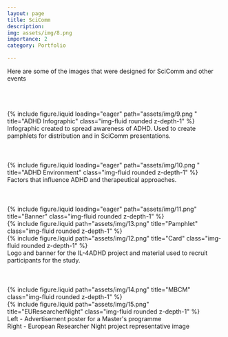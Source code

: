 ```yaml
---
layout: page
title: SciComm
description: 
img: assets/img/8.png
importance: 2
category: Portfolio

---
```


Here are some of the images that were designed for SciComm and other events

<br />
<br />
<br />


<div class="row">
    <div class="col-xxl mt-3 mt-md-0">
        {% include figure.liquid loading="eager" path="assets/img/9.png  " title="ADHD Infographic" class="img-fluid rounded z-depth-1" %}
</div>
<div class="caption">
    Infographic created to spread awareness of ADHD. Used to create pamphlets for distribution and in SciComm presentations.
</div>

<br />
<br />
<br />

<div class="row">
    <div class="col-xxl mt-3 mt-md-0">
        {% include figure.liquid loading="eager" path="assets/img/10.png  " title="ADHD Environment" class="img-fluid rounded z-depth-1" %}
</div>
<div class="caption">
    Factors that influence ADHD and therapeutical approaches.
</div>
   
<br />
<br />
<br />

<div class="row">
    <div class="col-sm mt-3 mt-md-0">
        {% include figure.liquid loading="eager" path="assets/img/11.png" title="Banner" class="img-fluid rounded z-depth-1" %}
    </div>
</div>
<div class="row justify-content-sm-center">
    <div class="col-lg mt-3 mt-md-0">
        {% include figure.liquid path="assets/img/13.png" title="Pamphlet" class="img-fluid rounded z-depth-1" %}
    </div>
    <div class="col-lg mt-3 mt-md-0 align-self-center">
        {% include figure.liquid path="assets/img/12.png" title="Card" class="img-fluid rounded z-depth-1" %}
    </div>
</div>
<div class="caption">
    Logo and banner for the IL-4ADHD project and material used to recruit participants for the study.
</div>

<br />
<br />
<br />

<div class="row justify-content-sm-center">
    <div class="col-lg mt-3 mt-md-0 align-self-center">
        {% include figure.liquid path="assets/img/14.png" title="MBCM" class="img-fluid rounded z-depth-1" %}
    </div>
    <div class="col-lg mt-3 mt-md-0 align-self-center">
        {% include figure.liquid path="assets/img/15.png" title="EUResearcherNight" class="img-fluid rounded z-depth-1" %}
    </div>
</div>
<div class="caption">
    Left - Advertisement poster for a Master's programme<br />
    Right - European Researcher Night project representative image
</div>


  
